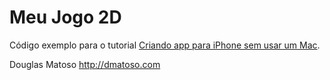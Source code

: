 Meu Jogo 2D
=======================================

Código exemplo para o tutorial [Criando app para iPhone sem usar um Mac](http://blog.dmatoso.com/2011/09/app-iphone-sem-mac/).

Douglas Matoso
http://dmatoso.com
